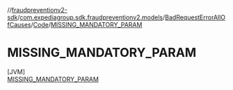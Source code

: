 //[fraudpreventionv2-sdk](../../../../../index.md)/[com.expediagroup.sdk.fraudpreventionv2.models](../../../index.md)/[BadRequestErrorAllOfCauses](../../index.md)/[Code](../index.md)/[MISSING_MANDATORY_PARAM](index.md)

# MISSING_MANDATORY_PARAM

[JVM]\
[MISSING_MANDATORY_PARAM](index.md)
